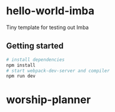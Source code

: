 # hello-world-imba

Tiny template for testing out Imba

## Getting started

```bash
# install dependencies
npm install
# start webpack-dev-server and compiler
npm run dev
```
# worship-planner
